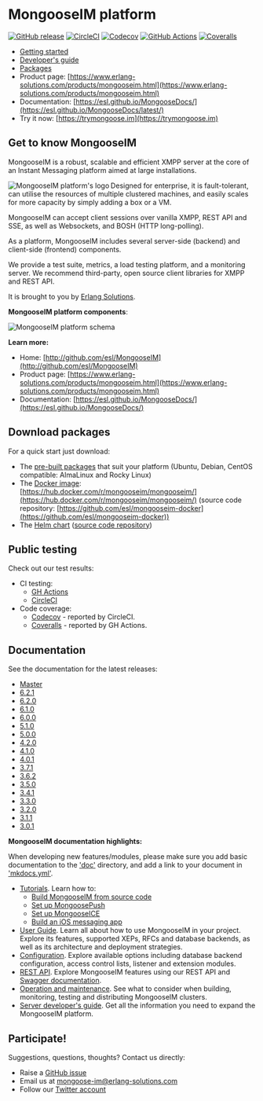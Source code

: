 # MongooseIM platform

[![GitHub release](https://img.shields.io/github/release/esl/MongooseIM.svg)](https://github.com/esl/MongooseIM/releases)
[![CircleCI](https://dl.circleci.com/status-badge/img/gh/esl/MongooseIM/tree/rel-6.2.svg?style=shield)](https://app.circleci.com/pipelines/github/esl/MongooseIM?branch=rel-6.2)
[![Codecov](https://codecov.io/gh/esl/MongooseIM/branch/rel-6.2/graph/badge.svg)](https://app.codecov.io/gh/esl/MongooseIM/tree/rel-6.2)
[![GitHub Actions](https://github.com/esl/MongooseIM/actions/workflows/ci.yml/badge.svg?branch=rel-6.2)](https://github.com/esl/MongooseIM/actions/workflows/ci.yml?query=branch%3Arel-6.2)
[![Coveralls](https://coveralls.io/repos/github/esl/MongooseIM/badge.svg?branch=rel-6.2)](https://coveralls.io/github/esl/MongooseIM?branch=rel-6.2)

* [Getting started](https://esl.github.io/MongooseDocs/latest/getting-started/Installation/)
* [Developer's guide](https://esl.github.io/MongooseDocs/latest/developers-guide/Testing-MongooseIM/)
* [Packages](https://www.erlang-solutions.com/resources/download.html)
* Product page: [https://www.erlang-solutions.com/products/mongooseim.html](https://www.erlang-solutions.com/products/mongooseim.html)
* Documentation: [https://esl.github.io/MongooseDocs/](https://esl.github.io/MongooseDocs/latest/)
* Try it now: [https://trymongoose.im](https://trymongoose.im)

## Get to know MongooseIM
MongooseIM is a robust, scalable and efficient XMPP server at the core of an Instant Messaging platform aimed at large installations.

<img align="left" src="doc/MongooseIM_logo.png" alt="MongooseIM platform's logo"/>

Designed for enterprise, it is fault-tolerant, can utilise the resources of multiple clustered machines, and easily scales for more capacity by simply adding a box or a VM.

MongooseIM can accept client sessions over vanilla XMPP, REST API and SSE, as well as Websockets, and BOSH (HTTP long-polling).

As a platform, MongooseIM includes several server-side (backend) and client-side (frontend) components.

We provide a test suite, metrics, a load testing platform, and a monitoring server.
We recommend third-party, open source client libraries for XMPP and REST API.

It is brought to you by [Erlang Solutions](https://www.erlang-solutions.com/).

**MongooseIM platform components**:

<img src="doc/MongooseIM_Platform_components.png" alt="MongooseIM platform schema" />

**Learn more:**

* Home: [http://github.com/esl/MongooseIM](http://github.com/esl/MongooseIM)
* Product page: [https://www.erlang-solutions.com/products/mongooseim.html](https://www.erlang-solutions.com/products/mongooseim.html)
* Documentation: [https://esl.github.io/MongooseDocs/](https://esl.github.io/MongooseDocs/)

## Download packages

For a quick start just download:

* The [pre-built packages](https://www.erlang-solutions.com/resources/download.html) that suit your platform (Ubuntu, Debian, CentOS compatible: AlmaLinux and Rocky Linux)
* The [Docker image](https://hub.docker.com/r/mongooseim/mongooseim/): [https://hub.docker.com/r/mongooseim/mongooseim/](https://hub.docker.com/r/mongooseim/mongooseim/) (source code repository: [https://github.com/esl/mongooseim-docker](https://github.com/esl/mongooseim-docker))
* The [Helm chart](https://artifacthub.io/packages/helm/mongoose/mongooseim) ([source code repository](https://github.com/esl/MongooseHelm))

## Public testing

Check out our test results:

* CI testing:
  * [GH Actions](https://github.com/esl/MongooseIM/actions?query=workflow%3ACI)
  * [CircleCI](https://app.circleci.com/pipelines/github/esl/MongooseIM)
* Code coverage:
  * [Codecov](https://codecov.io/gh/esl/MongooseIM) - reported by CircleCI.
  * [Coveralls](https://coveralls.io/github/esl/MongooseIM) - reported by GH Actions.

## Documentation

See the documentation for the latest releases:

* [Master](https://esl.github.io/MongooseDocs/latest/)
* [6.2.1](https://esl.github.io/MongooseDocs/6.2.1/)
* [6.2.0](https://esl.github.io/MongooseDocs/6.2.0/)
* [6.1.0](https://esl.github.io/MongooseDocs/6.1.0/)
* [6.0.0](https://esl.github.io/MongooseDocs/6.0.0/)
* [5.1.0](https://esl.github.io/MongooseDocs/5.1.0/)
* [5.0.0](https://esl.github.io/MongooseDocs/5.0.0/)
* [4.2.0](https://esl.github.io/MongooseDocs/4.2.0/)
* [4.1.0](https://esl.github.io/MongooseDocs/4.1.0/)
* [4.0.1](https://esl.github.io/MongooseDocs/4.0.1/)
* [3.7.1](https://esl.github.io/MongooseDocs/3.7.1/)
* [3.6.2](https://esl.github.io/MongooseDocs/3.6.2/)
* [3.5.0](https://esl.github.io/MongooseDocs/3.5.0/)
* [3.4.1](https://esl.github.io/MongooseDocs/3.4.1/)
* [3.3.0](https://esl.github.io/MongooseDocs/3.3.0/)
* [3.2.0](https://esl.github.io/MongooseDocs/3.2.0/)
* [3.1.1](https://esl.github.io/MongooseDocs/3.1.1/)
* [3.0.1](https://esl.github.io/MongooseDocs/3.0.1/)

**MongooseIM documentation highlights:**

When developing new features/modules, please make sure you add basic documentation to the ['doc'](doc) directory, and add a link to your document in ['mkdocs.yml'](mkdocs.yml).

* [Tutorials](https://esl.github.io/MongooseDocs/latest/tutorials/How-to-build/). Learn how to:
    * [Build MongooseIM from source code](https://esl.github.io/MongooseDocs/latest/tutorials/How-to-build/)
    * [Set up MongoosePush](https://esl.github.io/MongooseDocs/latest/tutorials/push-notifications/Push-notifications/)
    * [Set up MongooseICE](https://esl.github.io/MongooseDocs/latest/tutorials/ICE_tutorial/)
    * [Build an iOS messaging app](https://esl.github.io/MongooseDocs/latest/tutorials/iOS_tutorial/)
* [User Guide](https://esl.github.io/MongooseDocs/latest/user-guide/Features/). Learn all about how to use MongooseIM in your project. Explore its features, supported XEPs, RFCs and database backends, as well as its architecture and deployment strategies.
* [Configuration](https://esl.github.io/MongooseDocs/latest/configuration/configuration-files/). Explore available options including database backend configuration, access control lists, listener and extension modules.
* [REST API](https://esl.github.io/MongooseDocs/latest/rest-api/Client-frontend/). Explore MongooseIM features using our REST API and [Swagger documentation](https://esl.github.io/MongooseDocs/latest/swagger/index.html).
* [Operation and maintenance](https://esl.github.io/MongooseDocs/latest/operation-and-maintenance/Cluster-management-considerations/). See what to consider when building, monitoring, testing and distributing MongooseIM clusters.
* [Server developer's guide](https://esl.github.io/MongooseDocs/latest/developers-guide/Testing-MongooseIM/). Get all the information you need to expand the MongooseIM platform.

## Participate!

Suggestions, questions, thoughts? Contact us directly:

* Raise a [GitHub issue](https://github.com/esl/MongooseIM/issues)
* Email us at <a href='mailto:mongoose-im@erlang-solutions.com'>mongoose-im@erlang-solutions.com</a>
* Follow our [Twitter account](https://twitter.com/MongooseIM)
